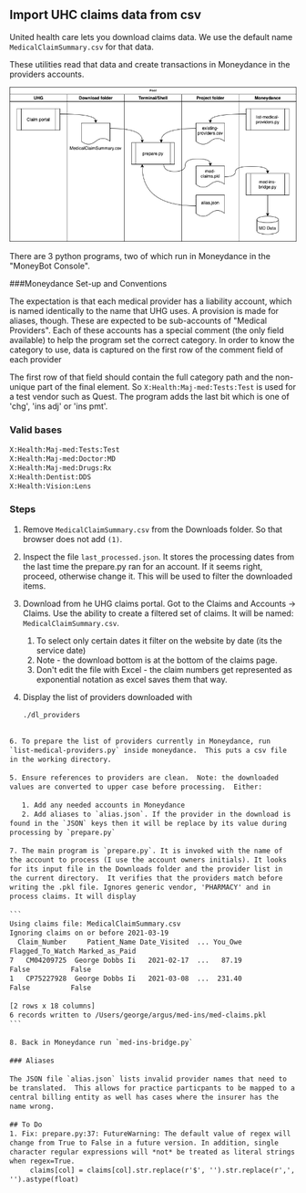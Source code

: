 ## Import UHC claims data from csv

United health care lets you download claims data. We use the default name `MedicalClaimSummary.csv` for that data.

These utilities read that data and create transactions in Moneydance in the providers accounts.

![System Diagram](system-diagram.png)

There are 3 python programs, two of which run in Moneydance in the "MoneyBot Console".  

###Moneydance Set-up and Conventions

The expectation is that each medical provider has a liability account, which is named identically to the name that UHG uses.  A provision is made for aliases, though.  These are expected to be sub-accounts of "Medical Providers".  Each of these accounts has a special comment (the only field available) to help the program set the correct category. In order to know the category to use, data is captured on the first row of the comment field of each provider

The first row of that field should contain the full category path and the non-unique part of the final element. So `X:Health:Maj-med:Tests:Test` is used for a test vendor such as Quest.  The program adds the last bit which is one of 'chg', 'ins adj' or 'ins pmt'.

### Valid bases
```
X:Health:Maj-med:Tests:Test
X:Health:Maj-med:Doctor:MD
X:Health:Maj-med:Drugs:Rx
X:Health:Dentist:DDS
X:Health:Vision:Lens
```

### Steps

1. Remove `MedicalClaimSummary.csv` from the Downloads folder. So that browser does not add `(1)`. 

2. Inspect the file `last_processed.json`. It stores the processing dates from the last time the prepare.py ran for an account.  If it seems right, proceed, otherwise change it.  This will be used to filter the downloaded items. 

3. Download from he UHG claims portal.  Got to the Claims and Accounts -> Claims. Use the ability to create a filtered set of claims.   It will be named: `MedicalClaimSummary.csv`.   

   1. To select only certain dates it filter on the website by date (its the service date)
   2. Note - the download bottom is at the bottom of the claims page.
   3. Don't edit the file with Excel - the claim numbers get represented as exponential notation as excel saves them that way.  

4. Display the list of providers downloaded with 

   ```bash
   ./dl_providers
````

6. To prepare the list of providers currently in Moneydance, run `list-medical-providers.py` inside moneydance.  This puts a csv file in the working directory.

5. Ensure references to providers are clean.  Note: the downloaded values are converted to upper case before processing.  Either:

   1. Add any needed accounts in Moneydance
   2. Add aliases to `alias.json`. If the provider in the download is found in the `JSON` keys then it will be replace by its value during processing by `prepare.py`

7. The main program is `prepare.py`. It is invoked with the name of the account to process (I use the account owners initials). It looks for its input file in the Downloads folder and the provider list in the current directory.  It verifies that the providers match before writing the .pkl file. Ignores generic vendor, 'PHARMACY' and in process claims. It will display 

```
Using claims file: MedicalClaimSummary.csv
Ignoring claims on or before 2021-03-19
  Claim_Number     Patient_Name Date_Visited  ... You_Owe Flagged_To_Watch Marked_as_Paid
7   CM04209725  George Dobbs Ii   2021-02-17  ...   87.19            False          False
1   CP75227928  George Dobbs Ii   2021-03-08  ...  231.40            False          False

[2 rows x 18 columns]
6 records written to /Users/george/argus/med-ins/med-claims.pkl
```

8. Back in Moneydance run `med-ins-bridge.py`

### Aliases

The JSON file `alias.json` lists invalid provider names that need to be translated.  This allows for practice particpants to be mapped to a central billing entity as well has cases where the insurer has the name wrong.

## To Do
1. Fix: prepare.py:37: FutureWarning: The default value of regex will change from True to False in a future version. In addition, single character regular expressions will *not* be treated as literal strings when regex=True.
     claims[col] = claims[col].str.replace(r'$', '').str.replace(r',', '').astype(float)